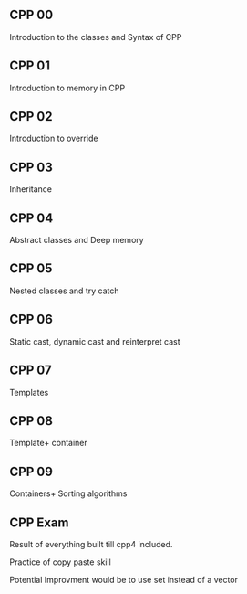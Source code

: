 ## CPP 00

Introduction to the classes and Syntax of CPP

## CPP 01

Introduction to memory in CPP

## CPP 02

Introduction to override

## CPP 03

Inheritance

## CPP 04

Abstract classes and Deep memory

## CPP 05

Nested classes and try catch

## CPP 06

Static cast, dynamic cast and reinterpret cast

## CPP 07 

Templates

## CPP 08

Template+ container

## CPP 09 

Containers+ Sorting algorithms 

## CPP Exam

Result of everything built till cpp4 included.

Practice of copy paste skill

Potential Improvment would be to use set instead of a vector


